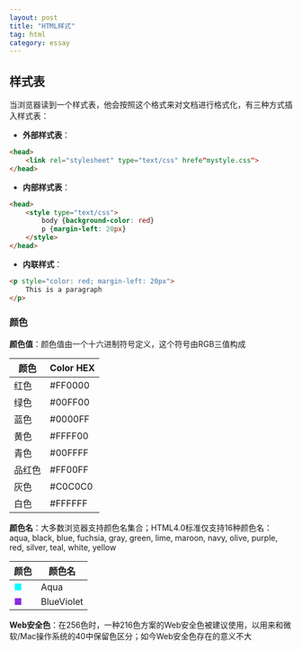 ```yaml
---
layout: post
title: "HTML样式"
tag: html
category: essay
---
```


## 样式表

当浏览器读到一个样式表，他会按照这个格式来对文档进行格式化，有三种方式插入样式表：

- **外部样式表**：

```html
<head>
    <link rel="stylesheet" type="text/css" hrefe"mystyle.css">
</head>
```

- **内部样式表**：

```html
<head>
    <style type="text/css">
        body {background-color: red}
        p {margin-left: 20px}
    </style>
</head>
```

- **内联样式**：

```html
<p style="color: red; margin-left: 20px">
    This is a paragraph
</p>
```

### 颜色

**颜色值**：颜色值由一个十六进制符号定义，这个符号由RGB三值构成

| 颜色 | Color HEX |
| ---- | --------- |
| 红色 | #FF0000   |
|绿色|#00FF00|
|蓝色|#0000FF|
|黄色|#FFFF00|
|青色|#00FFFF|
|品红色|#FF00FF|
|灰色|#C0C0C0|
|白色|#FFFFFF|

**颜色名**：大多数浏览器支持颜色名集合；HTML4.0标准仅支持16种颜色名：aqua, black, blue, fuchsia, gray, green, lime, maroon, navy, olive, purple, red, silver, teal, white, yellow

| 颜色                              | 颜色名 |
| --------------------------------- | ------ |
| <span style="color:aqua">■</span> | Aqua   |
|<span style="color:BlueViolet">■</span>|BlueViolet|

**Web安全色**：在256色时，一种216色方案的Web安全色被建议使用，以用来和微软/Mac操作系统的40中保留色区分；如今Web安全色存在的意义不大

